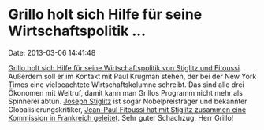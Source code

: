 Grillo holt sich Hilfe für seine Wirtschaftspolitik \...
========================================================

Date: 2013-03-06 14:41:48

[Grillo holt sich Hilfe für seine Wirtschaftspolitik von Stiglitz und
Fitoussi](http://www.lesechos.fr/economie-politique/monde/actu/0202618570624-grillonomics-stiglitz-et-fitoussi-planchent-sur-le-programme-economique-de-beppe-grillo-543966.php).
Außerdem soll er im Kontakt mit Paul Krugman stehen, der bei der New
York Times eine vielbeachtete Wirtschaftskolumne schreibt. Das sind alle
drei Ökonomen mit Weltruf, damit kann man Grillos Programm nicht mehr
als Spinnerei abtun. [Joseph
Stiglitz](http://de.wikipedia.org/wiki/Joseph_E._Stiglitz) ist sogar
Nobelpreisträger und bekannter Globalisierungskritiker, [Jean-Paul
Fitoussi hat mit Stiglitz zusammen eine Kommission in Frankreich
geleitet](http://de.wikipedia.org/wiki/Jean-Paul_Fitoussi). Sehr guter
Schachzug, Herr Grillo!
